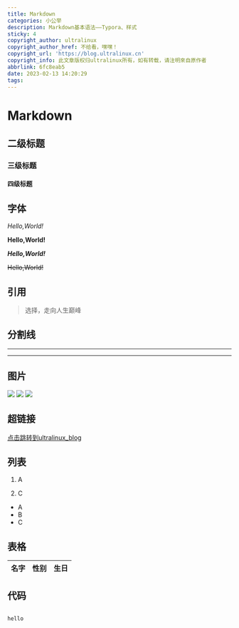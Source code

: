 ```yaml
---
title: Markdown
categories: 小公举
description: Markdown基本语法——Typora、样式
sticky: 4
copyright_author: ultralinux
copyright_author_href: 不给看，嘿嘿！
copyright_url: 'https://blog.ultralinux.cn'
copyright_info: 此文章版权归ultralinux所有，如有转载，请注明來自原作者
abbrlink: 6fc8eab5
date: 2023-02-13 14:20:29
tags:
---
```




# Markdown



## 二级标题

### 三级标题

#### 四级标题

 



## 字体

*Hello,World!*

**Hello,World!**

***Hello,World!***

~~Hello,World!~~





## 引用

> 选择，走向人生巅峰

## 分割线

___

***

## 图片

![](https://img.ultralinux.cn/img/202302122213625.jpg?imageslim)
![](https://img.ultralinux.cn/img/202302122213626.png?imageslim)
![](https://img.ultralinux.cn/img/202302122213628.gif?imageslim)

## 超链接

[点击跳转到ultralinux_blog](https://blog.ultralinux.cn)

## 列表

1. A

	

2. C



- A
- B
- C

## 表格

| 名字 | 性别 | 生日 |
| ---- | ---- | ---- |

## 代码

```rust

```

`hello`

    
    

